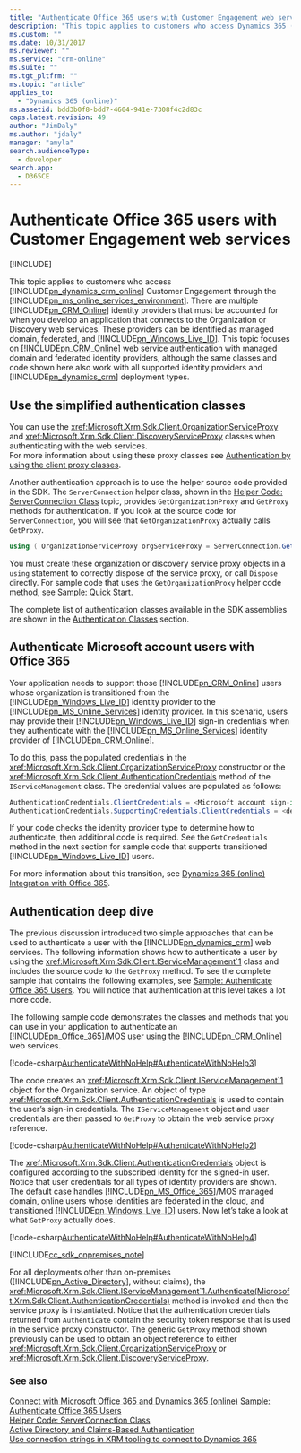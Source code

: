```yaml
---
title: "Authenticate Office 365 users with Customer Engagement web services (Developer Guide for Dynamics 365 Customer Engagement)| MicrosoftDocs"
description: "This topic applies to customers who access Dynamics 365 (online) Customer Engagement through the Microsoft Online Services environment. It discusses how Dynamics 365 (online) web service authentication with managed domain and federated identity providers works"
ms.custom: ""
ms.date: 10/31/2017
ms.reviewer: ""
ms.service: "crm-online"
ms.suite: ""
ms.tgt_pltfrm: ""
ms.topic: "article"
applies_to: 
  - "Dynamics 365 (online)"
ms.assetid: bdd3b0f8-bdd7-4604-941e-7308f4c2d83c
caps.latest.revision: 49
author: "JimDaly"
ms.author: "jdaly"
manager: "amyla"
search.audienceType: 
  - developer
search.app: 
  - D365CE
---
```

# Authenticate Office 365 users with Customer Engagement web services

[!INCLUDE[](../includes/cc_applies_to_update_9_0_0.md)]

This topic applies to customers who access [!INCLUDE[pn_dynamics_crm_online](../includes/pn-dynamics-crm-online.md)] Customer Engagement through the 
[!INCLUDE[pn_ms_online_services_environment](../includes/pn-ms-online-services-environment.md)]. There are multiple 
[!INCLUDE[pn_CRM_Online](../includes/pn-crm-online.md)] identity providers that must be accounted for when you develop an application that connects to the Organization or 
Discovery web services. These providers can be identified as managed domain, federated, and [!INCLUDE[pn_Windows_Live_ID](../includes/pn-windows-live-id.md)]. 
This topic focuses on [!INCLUDE[pn_CRM_Online](../includes/pn-crm-online.md)] web service authentication with managed domain and federated identity providers, 
although the same classes and code shown here also work with all supported identity providers and [!INCLUDE[pn_dynamics_crm](../includes/pn-dynamics-crm.md)] 
deployment types.  
  
<a name="bkmk_simplified"></a>
   
## Use the simplified authentication classes 
 
 You can use the  <xref:Microsoft.Xrm.Sdk.Client.OrganizationServiceProxy> and <xref:Microsoft.Xrm.Sdk.Client.DiscoveryServiceProxy> classes when authenticating with the web services.  
For more information about using these proxy classes see [Authentication by using the client proxy classes](active-directory-claims-based-authentication.md#bkmk_clientproxy). 
  
 Another authentication approach is to use the helper source code provided in the SDK. The `ServerConnection` helper class, shown in the 
[Helper Code: ServerConnection Class](org-service/helper-code-serverconnection-class.md) topic, provides `GetOrganizationProxy` and `GetProxy` methods for authentication. 
If you look at the source code for `ServerConnection`, you will see that `GetOrganizationProxy` actually calls `GetProxy`.  
  
```csharp  
using ( OrganizationServiceProxy orgServiceProxy = ServerConnection.GetOrganizationProxy(serverConfig) ) { }  
```  
  
 You must create these organization or discovery service proxy objects in a `using` statement to correctly dispose of the service proxy, 
or call `Dispose` directly. For sample code that uses the `GetOrganizationProxy` helper code method, see [Sample: Quick Start](sample-quick-start.md).  
  
 The complete list of authentication classes available in the SDK assemblies are shown in the [Authentication Classes](active-directory-claims-based-authentication.md#bkmk_classes) section.  
  
<a name="bkmk_migration"></a>

## Authenticate Microsoft account users with Office 365

 Your application needs to support those [!INCLUDE[pn_CRM_Online](../includes/pn-crm-online.md)] users whose organization is transitioned from the 
[!INCLUDE[pn_Windows_Live_ID](../includes/pn-windows-live-id.md)] identity provider to the [!INCLUDE[pn_MS_Online_Services](../includes/pn-ms-online-services.md)] identity 
provider. In this scenario, users may provide their [!INCLUDE[pn_Windows_Live_ID](../includes/pn-windows-live-id.md)] sign-in credentials when they authenticate with the 
[!INCLUDE[pn_MS_Online_Services](../includes/pn-ms-online-services.md)] identity provider of [!INCLUDE[pn_CRM_Online](../includes/pn-crm-online.md)].  
  
 To do this, pass the populated credentials in the <xref:Microsoft.Xrm.Sdk.Client.OrganizationServiceProxy> constructor or the <xref:Microsoft.Xrm.Sdk.Client.AuthenticationCredentials> method of the `IServiceManagement` class. The credential values are populated as follows:  
  
```csharp  
AuthenticationCredentials.ClientCredentials = <Microsoft account sign-in credentials>  
AuthenticationCredentials.SupportingCredentials.ClientCredentials = <device credentials>  
``` 

 If your code checks the identity provider type to determine how to authenticate, then additional code is required. See the `GetCredentials` method in the next section for sample code that supports transitioned [!INCLUDE[pn_Windows_Live_ID](../includes/pn-windows-live-id.md)] users.  
  
 For more information about this transition, see [Dynamics 365 (online) Integration with Office 365](online-integration-office-365.md).  
  
<a name="bkmk_deep"></a> 
  
## Authentication deep dive  

 The previous discussion introduced two simple approaches that can be used to authenticate a user with the [!INCLUDE[pn_dynamics_crm](../includes/pn-dynamics-crm.md)] 
web services. The following information shows how to authenticate a user by using the <xref:Microsoft.Xrm.Sdk.Client.IServiceManagement`1>
 class and includes the source code to the `GetProxy` method. 
To see the complete sample that contains the following examples, see [Sample: Authenticate Office 365 Users](sample-authenticate-users-web-services.md). You will notice that authentication at this level takes a lot more code.  
  
 The following sample code demonstrates the classes and methods that you can use in your application to authenticate an 
[!INCLUDE[pn_Office_365](../includes/pn-office-365.md)]/MOS user using the [!INCLUDE[pn_CRM_Online](../includes/pn-crm-online.md)] web services.  
  
 [!code-csharp[AuthenticateWithNoHelp#AuthenticateWithNoHelp3](../snippets/csharp/CRMV8/authenticatewithnohelp/cs/authenticatewithnohelp3.cs#authenticatewithnohelp3)]  

  
 The code creates an <xref:Microsoft.Xrm.Sdk.Client.IServiceManagement`1> object for the Organization service. An object of type <xref:Microsoft.Xrm.Sdk.Client.AuthenticationCredentials> is used to contain the user’s sign-in credentials. The `IServiceManagement` object and user credentials are then passed to `GetProxy` to obtain the web service proxy reference.  
  
 [!code-csharp[AuthenticateWithNoHelp#AuthenticateWithNoHelp2](../snippets/csharp/CRMV8/authenticatewithnohelp/cs/authenticatewithnohelp2.cs#authenticatewithnohelp2)]  

  
 The <xref:Microsoft.Xrm.Sdk.Client.AuthenticationCredentials> object is configured according to the subscribed identity for the signed-in user. Notice that user credentials for all types of identity 
providers are shown. The default case handles [!INCLUDE[pn_MS_Office_365](../includes/pn-ms-office-365.md)]/MOS managed domain, online users whose identities are federated 
in the cloud, and transitioned [!INCLUDE[pn_Windows_Live_ID](../includes/pn-windows-live-id.md)] users. Now let’s take a look at what `GetProxy` actually does.  
  
 [!code-csharp[AuthenticateWithNoHelp#AuthenticateWithNoHelp4](../snippets/csharp/CRMV8/authenticatewithnohelp/cs/authenticatewithnohelp4.cs#authenticatewithnohelp4)]  

  
[!INCLUDE[cc_sdk_onpremises_note](../includes/cc-sdk-onpremises-note.md)]

For all deployments other than on-premises 
([!INCLUDE[pn_Active_Directory](../includes/pn-active-directory.md)], without claims), the <xref:Microsoft.Xrm.Sdk.Client.IServiceManagement`1.Authenticate(Microsoft.Xrm.Sdk.Client.AuthenticationCredentials)> method is invoked and 
then the service proxy is instantiated. Notice that the authentication credentials returned from `Authenticate` contain the security token response that is used in the service 
proxy constructor. The generic `GetProxy` method shown previously can be used to obtain an object reference to either 
<xref:Microsoft.Xrm.Sdk.Client.OrganizationServiceProxy> or 
<xref:Microsoft.Xrm.Sdk.Client.DiscoveryServiceProxy>.  
  
### See also 
 
 [Connect with Microsoft Office 365 and Dynamics 365 (online)](connect-microsoft-office-365.md)
 [Sample: Authenticate Office 365 Users](sample-authenticate-users-web-services.md)   
 [Helper Code: ServerConnection Class](org-service/helper-code-serverconnection-class.md)   
 [Active Directory and Claims-Based Authentication](active-directory-claims-based-authentication.md)   
 [Use connection strings in XRM tooling to connect to Dynamics 365](xrm-tooling/use-connection-strings-xrm-tooling-connect.md)
